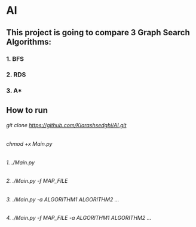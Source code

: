 # AI
## This project is going to compare 3 Graph Search Algorithms:
### 1. BFS
### 2. RDS
### 3. A*
## How to run
###### git clone https://github.com/Kiarashsedghi/AI.git
  
###### chmod +x Main.py

###### 1. ./Main.py 
###### 2. ./Main.py -f MAP_FILE
###### 3. ./Main.py -a ALGORITHM1  ALGORITHM2 ...
###### 4. ./Main.py -f MAP_FILE -a ALGORITHM1 ALGORITHM2 ...


